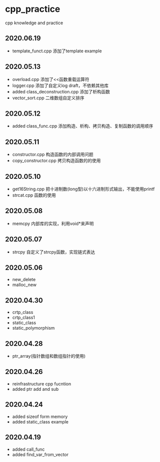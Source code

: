 # cpp_practice
cpp knowledge and practice

## 2020.06.19
- template_funct.cpp 添加了template example

## 2020.05.13
- overload.cpp 添加了<<函数重载运算符
- logger.cpp 添加了自定义log draft，不依赖其他库
- added class_deconstruction.cpp 添加了析构函数
- vector_sort.cpp 二维数组自定义排序

## 2020.05.12
- added class_func.cpp 添加构造、析构、拷贝构造、复制函数的调用顺序

## 2020.05.11
- constructor.cpp 构造函数的内部调用问题
- copy_constructor.cpp 拷贝构造函数的的使用

## 2020.05.10
- get16String.cpp 把十进制数(long型)以十六进制形式输出，不能使用printf
- strcat.cpp 函数的使用

## 2020.05.08
- memcpy 内部库的实现，利用void*来声明

## 2020.05.07
- strcpy 自定义了strcpy函数，实现链式表达

## 2020.05.06
- new_delete
- malloc_new

## 2020.04.30
- crtp_class
- crtp_class1
- static_class
- static_polymorphism

## 2020.04.28
- ptr_array(指针数组和数组指针的使用)

## 2020.04.26
- reinfrastructure cpp fucntion 
- added ptr add and sub 

## 2020.04.24
- added sizeof form memory
- added static_class example

## 2020.04.19
- added call_func
- added find_var_from_vector

